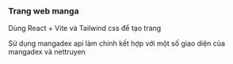 ### Trang web manga

Dùng React + Vite và Tailwind css để tạo trang

Sử dụng mangadex api làm chính kết hợp với một số giao diện của mangadex và nettruyen
